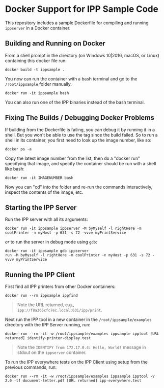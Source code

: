 Docker Support for IPP Sample Code
==================================
This repository includes a sample Dockerfile for compiling and running `ippserver` in a Docker container.


Building and Running on Docker
------------------------------
From a shell prompt in the directory (on Windows 10|2016, macOS, or Linux)
containing this docker file run:
```
docker build -t ippsample .
```
You now can run the container with a bash terminal and go to the `/root/ippsample` folder manually.
```
docker run -it ippsample bash
```
You can also run one of the IPP binaries instead of the bash terminal.

Fixing The Builds / Debugging Docker Problems
------------------------------------------------
If building from the Dockerfile is failing, you can debug it by running it in a shell. But you won't be able to use the tag since the build failed. So to run a shell in its container, you first need to look up the image number, like so:
```
docker ps -a
```
Copy the latest image number from the list, then do a "docker run" specifying that image, and specify the container should be run with a shell like bash:
```
docker run -it IMAGENUMBER bash
```
Now you can "cd" into the folder and re-run the commands interactively, inspect the contents of the image, etc.

Starting the IPP Server
-----------------------
Run the IPP server with all its arguments:

```
docker run -it ippsample ippserver -M byMyself -l rightHere -m coolPrinter -n myHost -p 631 -s 72 -vvvv myPrintService
```

*or* to run the server in debug mode using `gdb`:

```
docker run -it ippsample gdb ippserver
run -M byMyself -l rightHere -m coolPrinter -n myHost -p 631 -s 72 -vvvv myPrintService
```


Running the IPP Client
----------------------

First find all IPP printers from other Docker containers:

```
docker run --rm ippsample ippfind
```

> Note the URL returned, e.g., `ipp://f8a365cfc7ec.local:631/ipp/print`.

Next run the IPP tool in a new container in the `/root/ippsample/examples` directory with the IPP Server running, run:

```
docker run --rm -it -w /root/ippsample/examples ippsample ipptool [URL returned] identify-printer-display.test
```

> Note the `IDENTIFY from 172.17.0.4: Hello, World!` message in stdout on the
> `ippserver` container.

To run the IPP everywhere tests on the IPP Client using setup from the previous
commands, run:

```
docker run --rm -it -w /root/ippsample/examples ippsample ipptool -V 2.0 -tf document-letter.pdf [URL returned] ipp-everywhere.test
```
